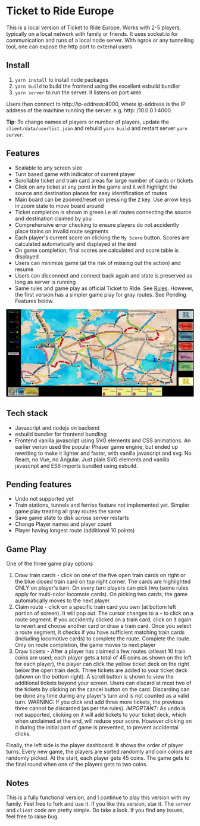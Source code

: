 # Ticket to Ride Europe
This is a local version of Ticket to Ride Europe. Works with 2-5 players, typically on a local network with family or friends. It uses socket.io for communication and runs of a local node server. With ngrok or any tunnelling tool, one can expose the http port to external users

## Install 
1. `yarn install` to install node packages
2. `yarn build` to build the frontend using the excellent esbuild bundler
3. `yarn server` to run the server. It listens on port `4000`

Users then connect to http://ip-address:4000, where ip-address is the IP address of the machine running the server. e.g. http: /10.0.0.1:4000.

**Tip**: To change names of players or number of players, update the `client/data/userlist.json` and rebuild `yarn build` and restart server `yarn server`.

## Features
* Scalable to any screen size
* Turn based game with indicator of current player
* Scrollable ticket and train card areas for large number of cards or tickets
* Click on any ticket at any point in the game and it will highlight the source and destination places for easy identification of routes
* Main board can be zoomed/reset on pressing the `Z` key. Use arrow keys in zoom state to move board around 
* Ticket completion is shown in green i.e all routes connecting the source and destination claimed by you 
* Comprehensive error checking to ensure players do not accidently place trains on invalid route segments 
* Each player's current score on clicking the `My Score` button. Scores are calculated automatically and displayed at the end
* On game completion, final scores are calculated and score table is displayed
* Users can minimize game (at the risk of missing out the action) and resume
* Users can disconnect and connect back again and state is preserved as long as server is running
* Same rules and game play as official Ticket to Ride. See [Rules](./Rules.pdf). However, the first version has a simpler game play for gray routes. See Pending Features below.


![Screenshot](./images/screenshot.jpg "Screenshot")

## Tech stack
* Javascript and nodejs on backend
* esbuild bundler for frontend bundling
* Frontend vanilla javascript using SVG elements and CSS animations. An earlier verion used the popular Phaser game engine, but ended up rewriting to make it lighter and faster, with vanilla javascript and svg. No React, no Vue, no Angular. Just plain SVG elements and vanilla javascript and ES6 imports bundled using esbuild. 

## Pending features
* Undo not supported yet
* Train stations, tunnels and ferries feature not implemented yet. Simpler game play treating all gray routes the same
* Save game state to disk across server restarts
* Change Player names and player count 
* Player having longest route (additional 10 points) 

## Game Play
One of the three game play options
1. Draw train cards - click on one of the five open train cards on right or the blue closed train card on top right corner. The cards are highlighted ONLY on player's turn. On every turn players can pick two (some rules apply for multi-color locomote cards). On picking two cards, the game automatically moves to the next player
2. Claim route - click on a specific train card you own (at bottom left portion of screen). It will pop out. The cursor changes to a `+` to click on a route segment. If you accidently clicked on a train card, click on it again to revert and choose another card or draw a train card. Once you select a route segment, it checks if you have sufficient matching train cards (including locomotive cards) to complete the route. Complete the route. Only on route completion, the game moves to next player
3. Draw tickets - After a player has claimed a few routes (atleast 10 train coins are used; each player gets a total of 45 coins as shown on the left for each player), the player can click the yellow ticket deck on the right below the open train deck. Three tickets are added to your ticket deck (shown on the bottom right). A scroll button is shown to view the additional tickets beyond your screen. Users can discard at most two of the tickets by clicking on the cancel button on the card. Discarding can be done any time during any player's turn and is not counted as a valid turn. WARNING: If you click and add three more tickets, the previous three cannot be discarded (as per the rules). 
*IMPORTANT*: As undo is not supported, clicking on it will add tickets to your ticket deck, which when unclaimed at the end, will reduce your score. However clicking on it during the initial part of game is prevented, to prevent accidental clicks. 

Finally, the left side is the player dashboard. It shows the order of player turns. Every new game, the players are sorted randomly and coin colors are randomly picked. At the start, each player gets 45 coins. The game gets to the final round when one of the players gets to two coins. 

## Notes
This is a fully functional version, and I continue to play this version with my family. Feel free to fork and use it. If you like this version, star it. The `server` and `client` code are pretty simple. Do take a look. If you find any issues, feel free to raise bug. 
